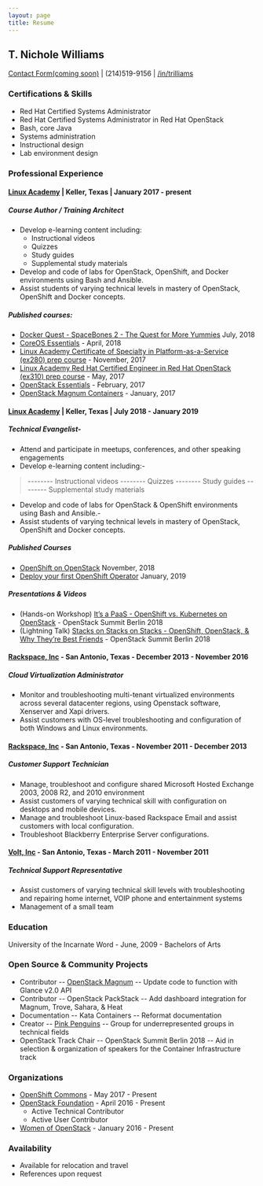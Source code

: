 ```yaml
---
layout: page
title: Resume
---
```


## T. Nichole Williams	
[Contact Form(coming soon)][contact]	| (214)519-9156	| [/in/trilliams][linkedin]

### Certifications & Skills

- Red Hat Certified Systems Administrator
- Red Hat Certified Systems Administrator in Red Hat OpenStack
- Bash, core Java
- Systems administration
- Instructional design
- Lab environment design


### Professional Experience

#### [Linux Academy][la-main] | Keller, Texas | January 2017 - present
##### Course Author / Training Architect
- Develop e-learning content including: 
	- Instructional videos
	- Quizzes
	- Study guides
	- Supplemental study materials
- Develop and code of labs for OpenStack, OpenShift, and Docker environments using Bash and Ansible. 
- Assist students of varying technical levels in mastery of OpenStack, OpenShift and Docker concepts.

##### Published courses:
- [Docker Quest - SpaceBones 2 - The Quest for More Yummies][docker] July, 2018
- [CoreOS Essentials][coreos] - April, 2018
- [Linux Academy Certificate of Specialty in Platform-as-a-Service (ex280) prep course][ex280] - November, 2017
- [Linux Academy Red Hat Certified Engineer in Red Hat OpenStack (ex310) prep course][ex310] - May, 2017
- [OpenStack Essentials][osessentials] - February, 2017
- [OpenStack Magnum Containers][magnum] - January, 2017

#### [Linux Academy][la-main] | Keller, Texas | July 2018 - January 2019

##### Technical Evangelist-
- Attend and participate in meetups, conferences, and other speaking engagements
- Develop e-learning content including:-
>-------- Instructional videos
>-------- Quizzes
>-------- Study guides
>-------- Supplemental study materials
- Develop and code of labs for OpenStack & OpenShift environments using Bash and Ansible.-
- Assist students of varying technical levels in mastery of OpenStack, OpenShift and Docker concepts.

##### Published Courses
- [OpenShift on OpenStack][ooo123] November, 2018
- [Deploy your first OpenShift Operator][operators] January, 2019

##### Presentations & Videos

- (Hands-on Workshop) [It’s a PaaS - OpenShift vs. Kubernetes on OpenStack][issapass] - OpenStack Summit Berlin 2018
- (Lightning Talk) [Stacks on Stacks on Stacks - OpenShift, OpenStack, & Why They’re Best Friends][staxonstax] - OpenStack Summit Berlin 2018

#### [Rackspace, Inc][rax] - San Antonio, Texas - December 2013 - November 2016

##### Cloud Virtualization Administrator

- Monitor and troubleshooting multi-tenant virtualized environments across several datacenter regions, using Openstack software, Xenserver and Xapi drivers. 
- Assist customers with OS-level troubleshooting and configuration of both Windows and Linux environments.

#### [Rackspace, Inc][rax] - San Antonio, Texas - November 2011 - December 2013

##### Customer Support Technician

- Manage, troubleshoot and configure shared Microsoft Hosted Exchange 2003, 2008 R2, and 2010 environment
- Assist customers of varying technical skill with configuration on desktops and mobile devices. 
- Manage and troubleshoot Linux-based Rackspace Email and assist customers with local configuration. 
- Troubleshoot Blackberry Enterprise Server configurations.


#### [Volt, Inc][volt] - San Antonio, Texas -  March 2011 - November 2011

##### Technical Support Representative

- Assist customers of varying technical skill levels with troubleshooting and repairing home internet, VOIP phone and entertainment systems
- Management of a small team

### Education

University of the Incarnate Word - June, 2009 - Bachelors of Arts

### Open Source & Community Projects

- Contributor -- [OpenStack Magnum][magnum2] -- Update code to function with Glance v2.0 API
- Contributor -- OpenStack PackStack -- Add dashboard integration for Magnum, Trove, Sahara, & Heat
- Documentation -- Kata Containers -- Reformat documentation
- Creator -- [Pink Penguins][pinkpengs] -- Group for underrepresented groups in technical fields
- OpenStack Track Chair -- OpenStack Summit Berlin 2018 -- Aid in selection & organization of speakers for the Container Infrastructure track

### Organizations

- [OpenShift Commons][commons] - May 2017 - Present
- [OpenStack Foundation][profile] - April 2016 - Present
	- Active Technical Contributor
	- Active User Contributor
- [Women of OpenStack][woo] - January 2016 - Present

### Availability

- Available for relocation and travel
- References upon request

[woo]: https://wiki.openstack.org/wiki/Women_of_OpenStack
[la-main]: https://linuxacademy.com
[rax]: https://rackspace.com
[volt]: #
[linkedin]: https://www.linkedin.com/in/trilliams/
[osessentials]: https://linuxacademy.com/openstack/training/course/name/openstack-essentials
[ex310]: https://linuxacademy.com/openstack/training/course/name/rhel-rhce-openstack
[ex280]: https://linuxacademy.com/linux/training/course/name/linux-academy-redhat-certificate-of-expertise-in-platform-as-a-service-exam-ex280-prep-course
[coreos]: https://linuxacademy.com/linux/training/course/name/coreos-essentials
[magnum]: https://linuxacademy.com/openstack/training/course/name/openstack-magnum-containers
[docker]: #
[ooo123]: https://linuxacademy.com/openstack/training/course/name/open-shift-on-open-stack
[issapass]: https://www.openstack.org/summit/berlin-2018/summit-schedule/events/22003/its-a-paas-openshift-vs-kubernetes-on-openstack
[staxonstax]: https://www.openstack.org/summit/berlin-2018/summit-schedule/events/22041/stacks-on-stacks-on-stacks-openstack-openshift-and-why-theyre-best-friends
[profile]: https://www.openstack.org/community/members/profile/59069/treva-williams
[pinkpengs]: https://pinkpenguins.io
[magnum2]: https://review.openstack.org/445584
[stackalytics]: http://stackalytics.com/?user_id=trilliams&release=all
[commons]: https://commons.openshift.org
[operators]: https://linuxacademy.com/linux/training/course/name/red-hat-open-shift
[contact]: #
